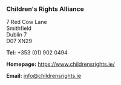 ###  Children's Rights Alliance

7 Red Cow Lane  
Smithfield  
Dublin 7  
D07 XN29

**Tel:** +353 (01) 902 0494

**Homepage:** [ https://www.childrensrights.ie/
](https://www.childrensrights.ie/)

**Email:** [ info@childrensrights.ie ](mailto:info@childrensrights.ie)
